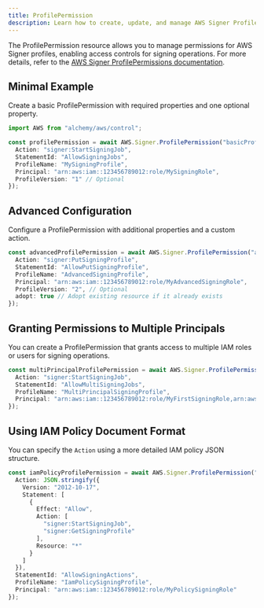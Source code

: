 ```yaml
---
title: ProfilePermission
description: Learn how to create, update, and manage AWS Signer ProfilePermissions using Alchemy Cloud Control.
---
```



The ProfilePermission resource allows you to manage permissions for AWS Signer profiles, enabling access controls for signing operations. For more details, refer to the [AWS Signer ProfilePermissions documentation](https://docs.aws.amazon.com/signer/latest/userguide/).

## Minimal Example

Create a basic ProfilePermission with required properties and one optional property.

```ts
import AWS from "alchemy/aws/control";

const profilePermission = await AWS.Signer.ProfilePermission("basicProfilePermission", {
  Action: "signer:StartSigningJob",
  StatementId: "AllowSigningJobs",
  ProfileName: "MySigningProfile",
  Principal: "arn:aws:iam::123456789012:role/MySigningRole",
  ProfileVersion: "1" // Optional
});
```

## Advanced Configuration

Configure a ProfilePermission with additional properties and a custom action.

```ts
const advancedProfilePermission = await AWS.Signer.ProfilePermission("advancedProfilePermission", {
  Action: "signer:PutSigningProfile",
  StatementId: "AllowPutSigningProfile",
  ProfileName: "AdvancedSigningProfile",
  Principal: "arn:aws:iam::123456789012:role/MyAdvancedSigningRole",
  ProfileVersion: "2", // Optional
  adopt: true // Adopt existing resource if it already exists
});
```

## Granting Permissions to Multiple Principals

You can create a ProfilePermission that grants access to multiple IAM roles or users for signing operations.

```ts
const multiPrincipalProfilePermission = await AWS.Signer.ProfilePermission("multiPrincipalProfilePermission", {
  Action: "signer:StartSigningJob",
  StatementId: "AllowMultiSigningJobs",
  ProfileName: "MultiPrincipalSigningProfile",
  Principal: "arn:aws:iam::123456789012:role/MyFirstSigningRole,arn:aws:iam::123456789012:role/MySecondSigningRole"
});
```

## Using IAM Policy Document Format

You can specify the `Action` using a more detailed IAM policy JSON structure.

```ts
const iamPolicyProfilePermission = await AWS.Signer.ProfilePermission("iamPolicyProfilePermission", {
  Action: JSON.stringify({
    Version: "2012-10-17",
    Statement: [
      {
        Effect: "Allow",
        Action: [
          "signer:StartSigningJob",
          "signer:GetSigningProfile"
        ],
        Resource: "*"
      }
    ]
  }),
  StatementId: "AllowSigningActions",
  ProfileName: "IamPolicySigningProfile",
  Principal: "arn:aws:iam::123456789012:role/MyPolicySigningRole"
});
```
